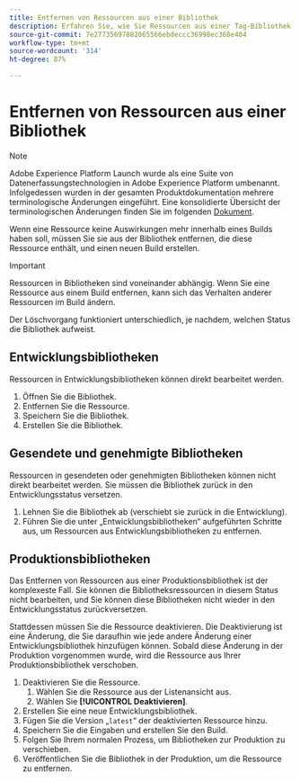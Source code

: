 ```yaml
---
title: Entfernen von Ressourcen aus einer Bibliothek
description: Erfahren Sie, wie Sie Ressourcen aus einer Tag-Bibliothek entfernen.
source-git-commit: 7e27735697882065566ebdeccc36998ec368e404
workflow-type: tm+mt
source-wordcount: '314'
ht-degree: 87%

---
```


# Entfernen von Ressourcen aus einer Bibliothek

>[!NOTE]
>
>Adobe Experience Platform Launch wurde als eine Suite von Datenerfassungstechnologien in Adobe Experience Platform umbenannt. Infolgedessen wurden in der gesamten Produktdokumentation mehrere terminologische Änderungen eingeführt. Eine konsolidierte Übersicht der terminologischen Änderungen finden Sie im folgenden [Dokument](../../term-updates.md).

Wenn eine Ressource keine Auswirkungen mehr innerhalb eines Builds haben soll, müssen Sie sie aus der Bibliothek entfernen, die diese Ressource enthält, und einen neuen Build erstellen.

>[!IMPORTANT]
>
>Ressourcen in Bibliotheken sind voneinander abhängig. Wenn Sie eine Ressource aus einem Build entfernen, kann sich das Verhalten anderer Ressourcen im Build ändern.

Der Löschvorgang funktioniert unterschiedlich, je nachdem, welchen Status die Bibliothek aufweist.

## Entwicklungsbibliotheken

Ressourcen in Entwicklungsbibliotheken können direkt bearbeitet werden.

1. Öffnen Sie die Bibliothek.
1. Entfernen Sie die Ressource.
1. Speichern Sie die Bibliothek.
1. Erstellen Sie die Bibliothek.

## Gesendete und genehmigte Bibliotheken

Ressourcen in gesendeten oder genehmigten Bibliotheken können nicht direkt bearbeitet werden. Sie müssen die Bibliothek zurück in den Entwicklungsstatus versetzen.

1. Lehnen Sie die Bibliothek ab (verschiebt sie zurück in die Entwicklung).
1. Führen Sie die unter „Entwicklungsbibliotheken“ aufgeführten Schritte aus, um Ressourcen aus Entwicklungsbibliotheken zu entfernen.

## Produktionsbibliotheken

Das Entfernen von Ressourcen aus einer Produktionsbibliothek ist der komplexeste Fall. Sie können die Bibliotheksressourcen in diesem Status nicht bearbeiten, und Sie können diese Bibliotheken nicht wieder in den Entwicklungsstatus zurückversetzen.

Stattdessen müssen Sie die Ressource deaktivieren. Die Deaktivierung ist eine Änderung, die Sie daraufhin wie jede andere Änderung einer Entwicklungsbibliothek hinzufügen können. Sobald diese Änderung in der Produktion vorgenommen wurde, wird die Ressource aus Ihrer Produktionsbibliothek verschoben.

1. Deaktivieren Sie die Ressource.
   1. Wählen Sie die Ressource aus der Listenansicht aus.
   1. Wählen Sie **[!UICONTROL Deaktivieren]**.
1. Erstellen Sie eine neue Entwicklungsbibliothek.
1. Fügen Sie die Version „`latest`“ der deaktivierten Ressource hinzu.
1. Speichern Sie die Eingaben und erstellen Sie den Build.
1. Folgen Sie Ihrem normalen Prozess, um Bibliotheken zur Produktion zu verschieben.
1. Veröffentlichen Sie die Bibliothek in der Produktion, um die Ressource zu entfernen.
